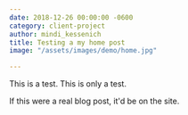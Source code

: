 ```yaml
---
date: 2018-12-26 00:00:00 -0600
category: client-project
author: mindi_kessenich
title: Testing a my home post
image: "/assets/images/demo/home.jpg"

---
```

This is a test. This is only a test.

If this were a real blog post, it'd be on the site.